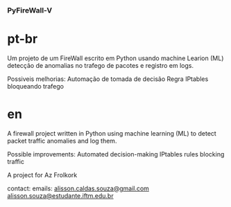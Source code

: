 ### PyFireWall-V

# pt-br

Um projeto de um FireWall escrito em Python usando machine Learion (ML) detecção de anomalias no trafego de pacotes e registro em logs.

Possiveis melhorias:
  Automação de tomada de decisão
    Regra IPtables bloqueando trafego

# en

A firewall project written in Python using machine learning (ML) to detect packet traffic anomalies and log them.

Possible improvements:
  Automated decision-making
    IPtables rules blocking traffic


A project for Az Frolkork

contact:
    emails: alisson.caldas.souza@gmail.com
            alisson.souza@estudante.iftm.edu.br
